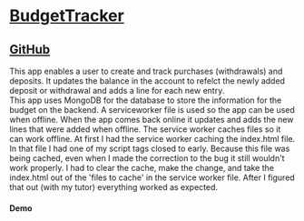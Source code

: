 # [BudgetTracker](https://lit-beach-20526.herokuapp.com/)
## [GitHub](https://github.com/dylandewey/BudgetTracker.git)
This app enables a user to create and track purchases (withdrawals) and deposits. It updates the balance in the account to refelct the newly added deposit or withdrawal and adds a line for each new entry.  
This app uses MongoDB for the database to store the information for the budget on the backend. A serviceworker file is used so the app can be used when offline.  When the app comes back online it updates and adds the new lines that were added when offline.  The service worker caches files so it can work offline.  At first I had the service worker caching the index.html file.  In that file I had one of my script tags closed to early.  Because this file was being cached, even when I made the correction to the bug it still wouldn't work properly.  I had to clear the cache, make the change, and take the index.html out of the 'files to cache' in the service worker file.  After I figured that out (with my tutor) everything worked as expected.  

#### Demo


